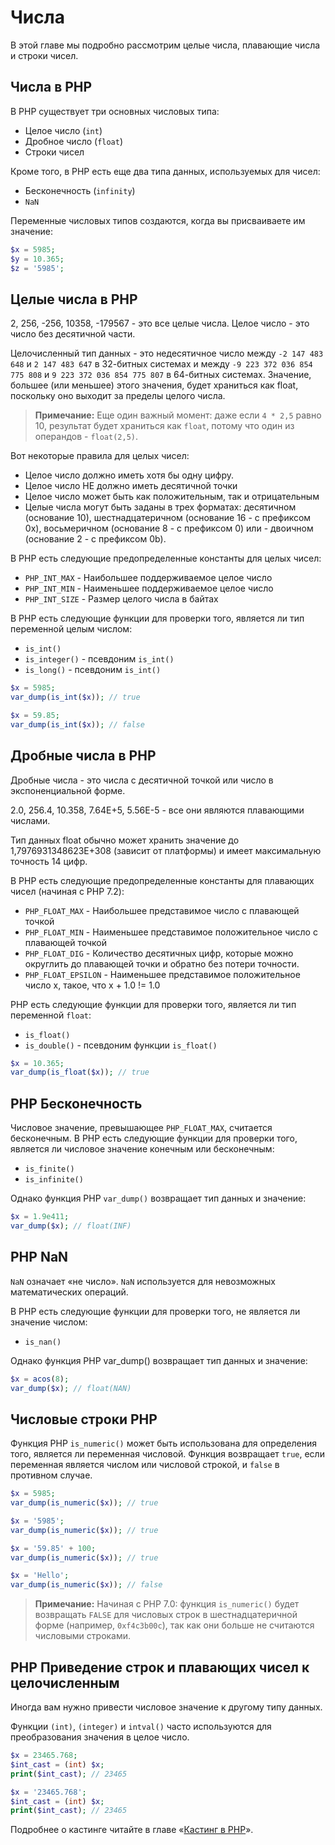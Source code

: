 # Числа

В этой главе мы подробно рассмотрим целые числа, плавающие числа и строки чисел.

## Числа в PHP

В PHP существует три основных числовых типа:

- Целое число (`int`)
- Дробное число (`float`)
- Строки чисел

Кроме того, в PHP есть еще два типа данных, используемых для чисел:

- Бесконечность (`infinity`)
- `NaN`

Переменные числовых типов создаются, когда вы присваиваете им значение:

```php
$x = 5985;
$y = 10.365;
$z = '5985';
```

## Целые числа в PHP

2, 256, -256, 10358, -179567 - это все целые числа. Целое число - это число без десятичной части.

Целочисленный тип данных - это недесятичное число между `-2 147 483 648` и `2 147 483 647` в 32-битных системах и между `-9 223 372 036 854 775 808` и `9 223 372 036 854 775 807` в 64-битных системах. Значение, большее (или меньшее) этого значения, будет храниться как float, поскольку оно выходит за пределы целого числа.

> **Примечание:** Еще один важный момент: даже если `4 * 2,5` равно 10, результат будет храниться как `float`, потому что один из операндов - `float(2,5)`.

Вот некоторые правила для целых чисел:

- Целое число должно иметь хотя бы одну цифру.
- Целое число НЕ должно иметь десятичной точки
- Целое число может быть как положительным, так и отрицательным
- Целые числа могут быть заданы в трех форматах: десятичном (основание 10), шестнадцатеричном (основание 16 - с префиксом 0x), восьмеричном (основание 8 - с префиксом 0) или - двоичном (основание 2 - с префиксом 0b).

В PHP есть следующие предопределенные константы для целых чисел:

- `PHP_INT_MAX` - Наибольшее поддерживаемое целое число
- `PHP_INT_MIN` - Наименьшее поддерживаемое целое число
- `PHP_INT_SIZE` - Размер целого числа в байтах

В PHP есть следующие функции для проверки того, является ли тип переменной целым числом:

- `is_int()`
- `is_integer()` - псевдоним `is_int()`
- `is_long()` - псевдоним `is_int()`

```php
$x = 5985;
var_dump(is_int($x)); // true

$x = 59.85;
var_dump(is_int($x)); // false
```

## Дробные числа в PHP

Дробные числа - это числа с десятичной точкой или число в экспоненциальной форме.

2.0, 256.4, 10.358, 7.64E+5, 5.56E-5 - все они являются плавающими числами.

Тип данных float обычно может хранить значение до 1,7976931348623E+308 (зависит от платформы) и имеет максимальную точность 14 цифр.

В PHP есть следующие предопределенные константы для плавающих чисел (начиная с PHP 7.2):

- `PHP_FLOAT_MAX` - Наибольшее представимое число с плавающей точкой
- `PHP_FLOAT_MIN` - Наименьшее представимое положительное число с плавающей точкой
- `PHP_FLOAT_DIG` - Количество десятичных цифр, которые можно округлить до плавающей точки и обратно без потери точности.
- `PHP_FLOAT_EPSILON` - Наименьшее представимое положительное число x, такое, что x + 1.0 != 1.0

PHP есть следующие функции для проверки того, является ли тип переменной `float`:

- `is_float()`
- `is_double()` - псевдоним функции `is_float()`

```php
$x = 10.365;
var_dump(is_float($x)); // true
```

## PHP Бесконечность
Числовое значение, превышающее `PHP_FLOAT_MAX`, считается бесконечным. В PHP есть следующие функции для проверки того, является ли числовое значение конечным или бесконечным:

- `is_finite()`
- `is_infinite()`

Однако функция PHP `var_dump()` возвращает тип данных и значение:

```php
$x = 1.9e411;
var_dump($x); // float(INF)
```

## PHP NaN

`NaN` означает «не число». `NaN` используется для невозможных математических операций.

В PHP есть следующие функции для проверки того, не является ли значение числом:

- `is_nan()`

Однако функция PHP var_dump() возвращает тип данных и значение:

```php
$x = acos(8);
var_dump($x); // float(NAN)
```

## Числовые строки PHP

Функция PHP `is_numeric()` может быть использована для определения того, является ли переменная числовой. Функция возвращает `true`, если переменная является числом или числовой строкой, и `false` в противном случае.

```php
$x = 5985;
var_dump(is_numeric($x)); // true

$x = '5985';
var_dump(is_numeric($x)); // true

$x = '59.85' + 100;
var_dump(is_numeric($x)); // true

$x = 'Hello';
var_dump(is_numeric($x)); // false
```

> **Примечание:** Начиная с PHP 7.0: функция `is_numeric()` будет возвращать `FALSE` для числовых строк в шестнадцатеричной форме (например, `0xf4c3b00c`), так как они больше не считаются числовыми строками.

## PHP Приведение строк и плавающих чисел к целочисленным

Иногда вам нужно привести числовое значение к другому типу данных.

Функции `(int)`, `(integer)` и `intval()` часто используются для преобразования значения в целое число.

```php
$x = 23465.768;
$int_cast = (int) $x;
print($int_cast); // 23465

$x = '23465.768';
$int_cast = (int) $x;
print($int_cast); // 23465
```

Подробнее о кастинге читайте в главе «[Кастинг в PHP](./15.md)».